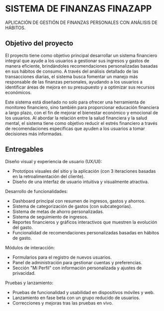 # SISTEMA DE FINANZAS FINAZAPP

APLICACIÓN DE GESTIÓN DE FINANZAS PERSONALES CON ANÁLISIS DE HÁBITOS.

## Objetivo del proyecto

El proyecto tiene como objetivo principal desarrollar un sistema financiero integral que ayude a los usuarios a gestionar sus ingresos y gastos de manera eficiente, brindándoles recomendaciones personalizadas basadas en sus hábitos de consumo. A través del análisis detallado de las transacciones diarias, el sistema busca fomentar un manejo más responsable de las finanzas personales, ayudando a los usuarios a identificar áreas de mejora en su presupuesto y a optimizar sus recursos económicos.

Este sistema está diseñado no solo para ofrecer una herramienta de monitoreo financiero, sino también para proporcionar educación financiera a largo plazo, con el fin de mejorar el bienestar económico y emocional de los usuarios. Al abordar la relación entre la salud financiera y la salud mental, el sistema tiene como objetivo reducir el estrés financiero a través de recomendaciones específicas que ayuden a los usuarios a tomar decisiones más informadas.

## Entregables

Diseño visual y experiencia de usuario (UX/UI):

- Prototipos visuales del sitio y la aplicación (con 3 iteraciones basadas en la retroalimentación del cliente).
- Diseño de una interfaz de usuario intuitiva y visualmente atractiva.

Desarrollo de funcionalidades:

- Dashboard principal con resumen de ingresos, gastos y ahorros.
- Sistema de categorización de gastos (con subcategorías).
- Sistema de metas de ahorro personalizadas.
- Sistema de seguimiento de ingresos.
- Reportes financieros y gráficos interactivos que muestren la evolución del gasto.
- Funcionalidad de recomendaciones personalizadas basadas en hábitos de gasto.

Módulos de interacción:

- Formularios para el registro de nuevos usuarios.
- Panel de administración para gestionar cuentas y preferencias.
- Sección "Mi Perfil" con información personalizada y ajustes de privacidad.

Pruebas y lanzamiento:
- Pruebas de funcionalidad y usabilidad en dispositivos móviles y web.
- Lanzamiento en fase beta con un grupo reducido de usuarios.
- Correcciones y mejoras tras las pruebas en vivo.
